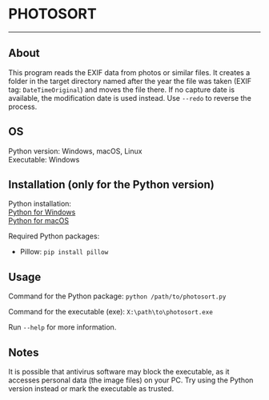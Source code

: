 # PHOTOSORT

---

## About
This program reads the EXIF data from photos or similar files. It creates a folder in the target directory named after the year the file was taken (EXIF tag: `DateTimeOriginal`) and moves the file there. If no capture date is available, the modification date is used instead. Use `--redo` to reverse the process.

## OS
Python version: Windows, macOS, Linux  
Executable: Windows

## Installation (only for the Python version)
Python installation:  
[Python for Windows](https://www.python.org/ftp/python/3.13.0/python-3.13.0-amd64.exe)  
[Python for macOS](https://www.python.org/ftp/python/3.13.0/python-3.13.0-macos11.pkg)

Required Python packages:
- Pillow: `pip install pillow`

## Usage
Command for the Python package:
`python /path/to/photosort.py`

Command for the executable (exe):
`X:\path\to\photosort.exe`

Run `--help` for more information.

## Notes
It is possible that antivirus software may block the executable, as it accesses personal data (the image files) on your PC. Try using the Python version instead or mark the executable as trusted.
